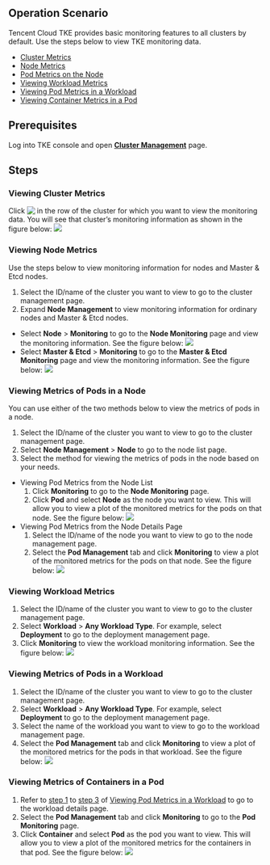 ## Operation Scenario

Tencent Cloud TKE provides basic monitoring features to all clusters by default. Use the steps below to view TKE monitoring data.
- [Cluster Metrics](#check1)
- [Node Metrics](#check2)
- [Pod Metrics on the Node](#check3)
- [Viewing Workload Metrics](#check4)
- [Viewing Pod Metrics in a Workload](#check5)
- [Viewing Container Metrics in a Pod](#check6)

## Prerequisites
Log into TKE console and open **[Cluster Management](https://console.cloud.tencent.com/tke2/cluster?rid=1)** page.

## Steps

<span id="check1"></span>
### Viewing Cluster Metrics
Click <img src="https://main.qcloudimg.com/raw/fef90a2f69f50758b30e4c4b5e0bc7de.png" style="margin-bottom: -2px;;"></img> in the row of the cluster for which you want to view the monitoring data. You will see that cluster’s monitoring information as shown in the figure below:
![](https://main.qcloudimg.com/raw/e11cc5383d01d4a5d0df10fc20e9f8f4.png)

<span id="check2"></span>
### Viewing Node Metrics
Use the steps below to view monitoring information for nodes and Master & Etcd nodes.
1. Select the ID/name of the cluster you want to view to go to the cluster management page.
2. Expand **Node Management** to view monitoring information for ordinary nodes and Master & Etcd nodes.
 - Select **Node** > **Monitoring** to go to the **Node Monitoring** page and view the monitoring information. See the figure below:
![](https://main.qcloudimg.com/raw/a3d3c1c07c80c0b2424ae986ce906e88.png)
 - Select **Master & Etcd** > **Monitoring** to go to the **Master & Etcd Monitoring** page and view the monitoring information. See the figure below:
![](https://main.qcloudimg.com/raw/c4b201bad3d329168948781841995303.png)

<span id="check3"></span>
### Viewing Metrics of Pods in a Node
You can use either of the two methods below to view the metrics of pods in a node.
1. Select the ID/name of the cluster you want to view to go to the cluster management page.
2. Select **Node Management** > **Node** to go to the node list page.
3. Select the method for viewing the metrics of pods in the node based on your needs.
 - Viewing Pod Metrics from the Node List
    1. Click **Monitoring** to go to the **Node Monitoring** page.
    2. Click **Pod** and select **Node** as the node you want to view. This will allow you to view a plot of the monitored metrics for the pods on that node. See the figure below:
![](https://main.qcloudimg.com/raw/3d347a95e79587da1a44bc39015f540f.png)
 - Viewing Pod Metrics from the Node Details Page
    1. Select the ID/name of the node you want to view to go to the node management page.
    2. Select the **Pod Management** tab and click **Monitoring** to view a plot of the monitored metrics for the pods on that node. See the figure below:
![](https://main.qcloudimg.com/raw/a5c09c957533a5dd25377ba61bc2d352.png)

<span id="check4"></span>
### Viewing Workload Metrics
1. Select the ID/name of the cluster you want to view to go to the cluster management page.
2. Select **Workload** > **Any Workload Type**. For example, select **Deployment** to go to the deployment management page.
3. Click **Monitoring** to view the workload monitoring information. See the figure below:
![](https://main.qcloudimg.com/raw/9776454078edf627d4dfbd5c368c0221.png)

<span id="target"></span><span id="check5"></span>
### Viewing Metrics of Pods in a Workload
<span id="first"></span>
1. Select the ID/name of the cluster you want to view to go to the cluster management page.
2. Select **Workload** > **Any Workload Type**. For example, select **Deployment** to go to the deployment management page.
3. Select the name of the workload you want to view to go to the workload management page. <span id="third"></span>
4. Select the **Pod Management** tab and click **Monitoring** to view a plot of the monitored metrics for the pods in that workload. See the figure below:
![](https://main.qcloudimg.com/raw/551e7e912946c9c4725831c1f38c2e85.png)

<span id="check6"></span>
### Viewing Metrics of Containers in a Pod
1. Refer to [step 1](#first) to [step 3](#third) of [Viewing Pod Metrics in a Workload](#target) to go to the workload details page.
2. Select the **Pod Management** tab and click **Monitoring** to go to the **Pod Monitoring** page.
3. Click **Container** and select **Pod** as the pod you want to view. This will allow you to view a plot of the monitored metrics for the containers in that pod. See the figure below:
![](https://main.qcloudimg.com/raw/efa8ba01a1ab983d7d0182d7e238a006.png)


